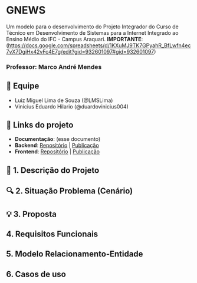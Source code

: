 # GNEWS
Um modelo para o desenvolvimento do Projeto Integrador do Curso de Técnico em Desenvolvimento de Sistemas para a Internet Integrado ao Ensino Médio do IFC - Campus Araquari. 
**IMPORTANTE**:(https://docs.google.com/spreadsheets/d/1KXuMJ9TK7GPyahR_BfLwfn4ec7vX7DgiHx42vFc4E7g/edit?gid=932601097#gid=932601097)

### Professor: Marco André Mendes

## 👥 Equipe

- Luiz Miguel Lima de Souza (@LMSLima)
- Vinicius Eduardo Hilario (@duardovinicius004)

## 🔗 Links do projeto

- **Documentação**: (esse documento)
- **Backend**: [Repositório](#) | [Publicação](#)
- **Frontend**: [Repositório](#) | [Publicação](#)

## 📌 1. Descrição do Projeto

## 🔍 2. Situação Problema (Cenário)


## 💡 3. Proposta


  ## 4. Requisitos Funcionais

  ## 5. Modelo Relacionamento-Entidade


  ## 6. Casos de uso

